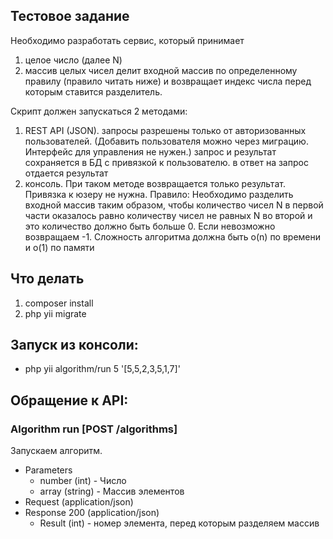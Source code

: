 
Тестовое задание
----------------

Необходимо разработать сервис, который принимает
1. целое число (далее N)
2. массив целых чисел
делит входной массив по определенному правилу (правило читать ниже) и возвращает индекс числа перед которым ставится
разделитель.

Скрипт должен запускаться 2 методами:
1. REST API (JSON).
запросы разрешены только от авторизованных пользователей. (Добавить пользователя можно через миграцию.
Интерфейс для управления не нужен.)
запрос и результат сохраняется в БД c привязкой к пользователю.
в ответ на запрос отдается результат
2. консоль. При таком методе возвращается только результат. Привязка к юзеру не нужна.
Правило: Необходимо разделить входной массив таким образом, чтобы количество чисел N в первой части оказалось равно
количеству чисел не равных N во второй и это количество должно быть больше 0.
Если невозможно возвращаем -1. Сложность алгоритма должна быть o(n) по времени и о(1) по памяти



Что делать
----------

1. composer install
2. php yii migrate

Запуск из консоли:
------------------
- php yii algorithm/run 5 '[5,5,2,3,5,1,7]'

Обращение к API:
----------------
### Algorithm run [POST /algorithms]
Запускаем алгоритм.

+ Parameters
    + number (int) - Число
    + array (string) - Массив элементов
+ Request (application/json)
+ Response 200 (application/json)
    + Result (int) - номер элемента, перед которым разделяем массив
